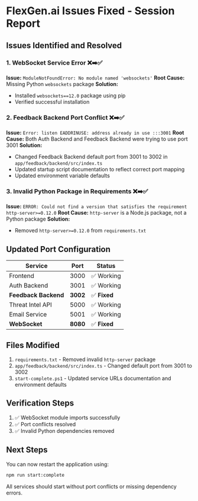 # FlexGen.ai Issues Fixed - Session Report

## Issues Identified and Resolved

### 1. WebSocket Service Error ❌➡️✅

**Issue:** `ModuleNotFoundError: No module named 'websockets'`
**Root Cause:** Missing Python `websockets` package
**Solution:**

- Installed `websockets==12.0` package using pip
- Verified successful installation

### 2. Feedback Backend Port Conflict ❌➡️✅

**Issue:** `Error: listen EADDRINUSE: address already in use :::3001`
**Root Cause:** Both Auth Backend and Feedback Backend were trying to use port 3001
**Solution:**

- Changed Feedback Backend default port from 3001 to 3002 in `app/feedback/backend/src/index.ts`
- Updated startup script documentation to reflect correct port mapping
- Updated environment variable defaults

### 3. Invalid Python Package in Requirements ❌➡️✅

**Issue:** `ERROR: Could not find a version that satisfies the requirement http-server>=0.12.0`
**Root Cause:** `http-server` is a Node.js package, not a Python package
**Solution:**

- Removed `http-server>=0.12.0` from `requirements.txt`

## Updated Port Configuration

| Service              | Port     | Status       |
| -------------------- | -------- | ------------ |
| Frontend             | 3000     | ✅ Working   |
| Auth Backend         | 3001     | ✅ Working   |
| **Feedback Backend** | **3002** | ✅ **Fixed** |
| Threat Intel API     | 5000     | ✅ Working   |
| Email Service        | 5001     | ✅ Working   |
| **WebSocket**        | **8080** | ✅ **Fixed** |

## Files Modified

1. `requirements.txt` - Removed invalid `http-server` package
2. `app/feedback/backend/src/index.ts` - Changed default port from 3001 to 3002
3. `start-complete.ps1` - Updated service URLs documentation and environment defaults

## Verification Steps

1. ✅ WebSocket module imports successfully
2. ✅ Port conflicts resolved
3. ✅ Invalid Python dependencies removed

## Next Steps

You can now restart the application using:

```bash
npm run start:complete
```

All services should start without port conflicts or missing dependency errors.
